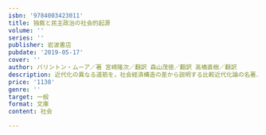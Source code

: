 ```yaml
---
isbn: '9784003423011'
title: 独裁と民主政治の社会的起源
volume: ''
series: ''
publisher: 岩波書店
pubdate: '2019-05-17'
cover: ''
author: バリントン・ムーア／著 宮崎隆次／翻訳 森山茂徳／翻訳 高橋直樹／翻訳
description: 近代化の異なる道筋を，社会経済構造の差から説明する比較近代化論の名著．上巻では英仏米中を分析．
price: '1130'
genre: ''
target: 一般
format: 文庫
content: 社会

---
```

